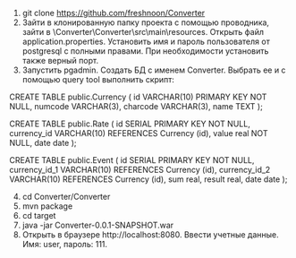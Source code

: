 1. git clone https://github.com/freshnoon/Converter
2. Зайти в клонированную папку проекта с помощью проводника, зайти в \Converter\Converter\src\main\resources. Открыть файл application.properties. Установить имя и пароль пользователя от postgresql с полными правами. При необходимости установить также верный порт.
3. Запустить pgadmin. Создать БД с именем Converter. Выбрать ее и с помощью query tool выполнить скрипт:

CREATE TABLE public.Currency
(
	id VARCHAR(10) PRIMARY KEY NOT NULL, numcode VARCHAR(3), charcode VARCHAR(3), name TEXT
);

CREATE TABLE public.Rate
(
	id SERIAL PRIMARY KEY NOT NULL, currency_id VARCHAR(10) REFERENCES Currency (id), value real NOT NULL, date date
);

CREATE TABLE public.Event
(
	id SERIAL PRIMARY KEY NOT NULL, currency_id_1 VARCHAR(10) REFERENCES Currency (id), currency_id_2 VARCHAR(10) REFERENCES Currency (id), sum real, result real, date date
);

4. cd Converter/Converter
5. mvn package
6. cd target
7. java -jar Converter-0.0.1-SNAPSHOT.war
8. Открыть в браузере http://localhost:8080. Ввести учетные данные. Имя: user, пароль: 111.